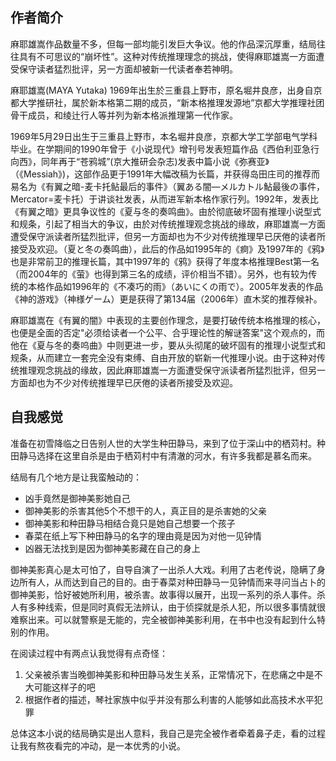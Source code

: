 ## 作者简介 ##
麻耶雄嵩作品数量不多，但每一部均能引发巨大争议。他的作品深沉厚重，结局往往具有不可思议的“崩坏性”。这种对传统推理理念的挑战，使得麻耶雄嵩一方面遭受保守读者猛烈批评，另一方面却被新一代读者奉若神明。

麻耶雄嵩(MAYA Yutaka) 1969年出生於三重县上野市，原名堀井良彦，出身自京都大学推研社，属於新本格第二期的成员，“新本格推理发源地”京都大学推理社团骨干成员，和绫辻行人等并列为新本格派推理第一代作家。

1969年5月29日出生于三重县上野市，本名堀井良彦，京都大学工学部电气学科毕业。在学期间的1990年曾于《小说现代》增刊号发表短篇作品《西伯利亚急行向西》，同年再于“苍鸦城”(京大推研会杂志)发表中篇小说《弥赛亚》（《Messiah》)，这部作品更于1991年大幅改稿为长篇，并获得岛田庄司的推荐而易名为《有翼之暗-麦卡托鲇最后的事件》（翼ある闇―メルカトル鮎最後の事件，Mercator=麦卡托）于讲谈社发表，从而进军新本格作家行列。1992年，发表比《有翼之暗》更具争议性的《夏与冬的奏鸣曲》。由於彻底破坏固有推理小说型式和规条，引起了相当大的争议，由於对传统推理观念挑战的缘故，麻耶雄嵩一方面遭受保守派读者所猛烈批评，但另一方面却也为不少对传统推理早已厌倦的读者所接受及欢迎。（夏と冬の奏鸣曲），此后的作品如1995年的《痾》及1997年的《鸦》也是非常前卫的推理长篇，其中1997年的《鸦》获得了年度本格推理Best第一名（而2004年的《萤》也得到第三名的成绩，评价相当不错）。另外，也有较为传统的本格作品如1996年的《不凑巧的雨》（あいにくの雨で）。2005年发表的作品《神的游戏》（神様ゲーム）更是获得了第134届（2006年）直木奖的推荐候补。

麻耶雄嵩在《有翼的闇》中表现的主要创作理念，是要打破传统本格推理的核心，也便是全面的否定"必须给读者一个公平、合乎理论性的解谜答案"这个观点的，而他在《夏与冬的奏呜曲》中则更进一步，要从头彻尾的破坏固有的推理小说型式和规条，从而建立一套完全没有束缚、自由开放的崭新一代推理小说。由于这种对传统推理观念挑战的缘故，因此麻耶雄嵩一方面遭受保守派读者所猛烈批评，但另一方面却也为不少对传统推理早已厌倦的读者所接受及欢迎。

## 自我感觉 ##
准备在初雪降临之日告别人世的大学生种田静马，来到了位于深山中的栖苅村。种田静马选择在这里自杀是由于栖苅村中有清澈的河水，有许多我都是慕名而来。

结局有几个地方是让我蛮触动的：
- 凶手竟然是御神美影她自己
- 御神美影的杀害其他5个不想干的人，真正目的是杀害她的父亲
- 御神美影和种田静马相结合竟只是她自己想要一个孩子
- 春菜在纸上写下种田静马的名字的理由竟是因为对他一见钟情
- 凶器无法找到是因为御神美影藏在自己的身上

御神美影真心是太可怕了，自导自演了一出杀人大戏。利用了古老传说，隐瞒了身边所有人，从而达到自己的目的。由于春菜对种田静马一见钟情而来寻问当占卜的御神美影，恰好被她所利用，被杀害。故事得以展开，出现一系列的杀人事件。杀人有多种线索，但是同时真假无法辨认，由于侦探就是杀人犯，所以很多事情就很难察出来。可以就警察是无能的，完全被御神美影利用，在书中也没有起到什么特别的作用。

在阅读过程中有两点认我觉得有点奇怪：
1. 父亲被杀害当晚御神美影和种田静马发生关系，正常情况下，在悲痛之中是不大可能这样子的吧
2. 根据作者的描述，琴社家族中似乎并没有那么利害的人能够如此高技术水平犯罪

总体这本小说的结局确实是出人意料，我自己是完全被作者牵着鼻子走，看的过程让我有熬夜看完的冲动，是一本优秀的小说。